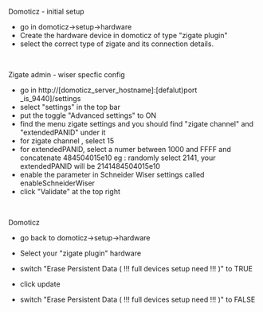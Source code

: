Domoticz - initial setup
* go in domoticz->setup->hardware
*  Create the hardware device in domoticz of type "zigate plugin"
* select the correct type of zigate and its connection details.
<br />

Zigate admin - wiser specfic config
* go in http://[domoticz_server_hostname]:[defalut)port _is_9440]/settings
* select "settings" in the top bar
* put the toggle "Advanced settings" to ON
* find the menu zigate settings and you should find "zigate channel" and "extendedPANID" under it
* for zigate channel , select 15
* for extendedPANID, select a numer between 1000 and FFFF and concatenate 484504015e10
eg : randomly select 2141, your extendedPANID will be 2141484504015e10
* enable the parameter in  Schneider Wiser settings called enableSchneiderWiser
* click "Validate" at the top right
<br />

Domoticz 
* go back to domoticz->setup->hardware
* Select your "zigate plugin" hardware
* switch "Erase Persistent Data ( !!! full devices setup need !!! )" to TRUE
* click update

* switch "Erase Persistent Data ( !!! full devices setup need !!! )" to FALSE
